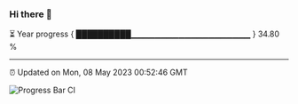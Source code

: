 ### Hi there 👋

⏳ Year progress { ██████████▁▁▁▁▁▁▁▁▁▁▁▁▁▁▁▁▁▁▁▁ } 34.80 %

---

⏰ Updated on Mon, 08 May 2023 00:52:46 GMT

![Progress Bar CI](https://github.com/liununu/liununu/workflows/Progress%20Bar%20CI/badge.svg)
